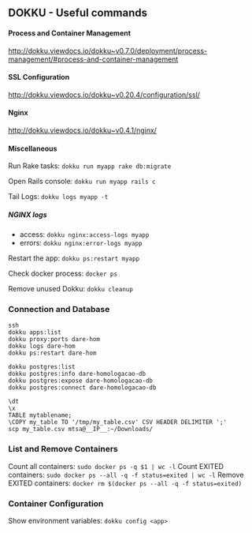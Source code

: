 ## DOKKU - Useful commands ##

#### Process and Container Management ####
http://dokku.viewdocs.io/dokku~v0.7.0/deployment/process-management/#process-and-container-management

#### SSL Configuration ####
http://dokku.viewdocs.io/dokku~v0.20.4/configuration/ssl/

#### Nginx ####
http://dokku.viewdocs.io/dokku~v0.4.1/nginx/

#### Miscellaneous ####
Run Rake tasks: ```dokku run myapp rake db:migrate```

Open Rails console: ```dokku run myapp rails c```

Tail Logs: ```dokku logs myapp -t```

##### NGINX logs #####
- access: ```dokku nginx:access-logs myapp```
- errors: ```dokku nginx:error-logs myapp```


Restart the app: ```dokku ps:restart myapp```

Check docker process: ```docker ps```

Remove unused Dokku: ```dokku cleanup```


### Connection and Database ###
```
ssh 
dokku apps:list
dokku proxy:ports dare-hom
dokku logs dare-hom
dokku ps:restart dare-hom

dokku postgres:list
dokku postgres:info dare-homologacao-db
dokku postgres:expose dare-homologacao-db
dokku postgres:connect dare-homologacao-db

\dt 
\x
TABLE mytablename;
\COPY my_table TO '/tmp/my_table.csv' CSV HEADER DELIMITER ';'
scp my_table.csv mtsa@__IP__:~/Downloads/
```

### List and Remove Containers ###
Count all containers: ```sudo docker ps -q $1 | wc -l```
Count EXITED containers: ```sudo docker ps --all -q -f status=exited | wc -l```
Remove EXITED containers: ```docker rm $(docker ps --all -q -f status=exited)```

### Container Configuration ###
Show environment variables: ```dokku config <app>```
